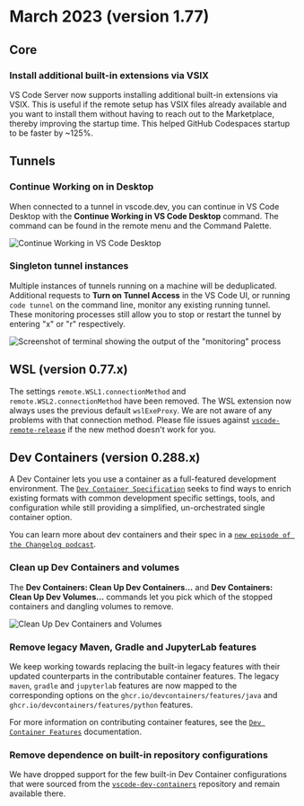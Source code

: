 # March 2023 (version 1.77)

## Core

### Install additional built-in extensions via VSIX

VS Code Server now supports installing additional built-in extensions via VSIX. This is useful if the remote setup has VSIX files already available and you want to install them without having to reach out to the Marketplace, thereby improving the startup time. This helped GitHub Codespaces startup to be faster by ~125%.

## Tunnels

### Continue Working on in Desktop

When connected to a tunnel in vscode.dev, you can continue in VS Code Desktop with the **Continue Working in VS Code Desktop** command. The command can be found in the remote menu and the Command Palette.

![`Continue Working in VS Code Desktop`](images/1_77/tunnel-open-in-desktop.png)

### Singleton tunnel instances

Multiple instances of tunnels running on a machine will be deduplicated. Additional requests to **Turn on Tunnel Access** in the VS Code UI, or running `code tunnel` on the command line, monitor any existing running tunnel. These monitoring processes still allow you to stop or restart the tunnel by entering "x" or "r" respectively.

![`Screenshot of terminal showing the output of the "monitoring" process`](images/1_77/remote-tunnel-singleton.png)

## WSL (version 0.77.x)

The settings `remote.WSL1.connectionMethod` and `remote.WSL2.connectionMethod` have been removed. The WSL extension now always uses the previous default `wslExeProxy`. We are not aware of any problems with that connection method. Please file issues against [`vscode-remote-release`](HTTPS://github.com/microsoft/vscode-remote-release/issues) if the new method doesn't work for you.

## Dev Containers (version 0.288.x)

A Dev Container lets you use a container as a full-featured development environment. The [`Dev Container Specification`](HTTPS://containers.dev/) seeks to find ways to enrich existing formats with common development specific settings, tools, and configuration while still providing a simplified, un-orchestrated single container option.

You can learn more about dev containers and their spec in a [`new episode of the Changelog podcast`](HTTPS://changelog.com/podcast/529).

### Clean up Dev Containers and volumes

The **Dev Containers: Clean Up Dev Containers...** and **Dev Containers: Clean Up Dev Volumes...** commands let you pick which of the stopped containers and dangling volumes to remove.

![`Clean Up Dev Containers and Volumes`](images/1_77/clean-up-containers-and-volumes.png)

### Remove legacy Maven, Gradle and JupyterLab features

We keep working towards replacing the built-in legacy features with their updated counterparts in the contributable container features. The legacy `maven`, `gradle` and `jupyterlab` features are now mapped to the corresponding options on the `ghcr.io/devcontainers/features/java` and `ghcr.io/devcontainers/features/python` features.

For more information on contributing container features, see the [`Dev Container Features`](HTTPS://containers.dev/implementors/features) documentation.

### Remove dependence on built-in repository configurations

We have dropped support for the few built-in Dev Container configurations that were sourced from the [`vscode-dev-containers`](HTTPS://github.com/microsoft/vscode-dev-containers/tree/main/repository-containers/github.com) repository and remain available there.
